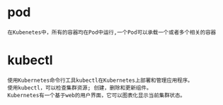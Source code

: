 

# pod

	在Kubenetes中，所有的容器均在Pod中运行,一个Pod可以承载一个或者多个相关的容器




# kubectl

	使用Kubernetes命令行工具kubectl在Kubernetes上部署和管理应用程序。
	使用kubectl，可以检查集群资源; 创建，删除和更新组件。
	Kubernetes有一个基于web的用户界面，它可以图表化显示当前集群状态。